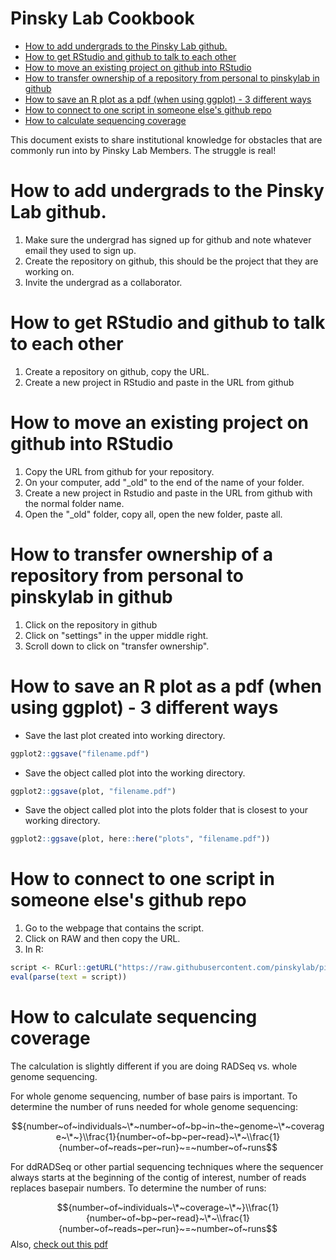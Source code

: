 Pinsky Lab Cookbook
================

-   [How to add undergrads to the Pinsky Lab github.](#how-to-add-undergrads-to-the-pinsky-lab-github.)
-   [How to get RStudio and github to talk to each other](#how-to-get-rstudio-and-github-to-talk-to-each-other)
-   [How to move an existing project on github into RStudio](#how-to-move-an-existing-project-on-github-into-rstudio)
-   [How to transfer ownership of a repository from personal to pinskylab in github](#how-to-transfer-ownership-of-a-repository-from-personal-to-pinskylab-in-github)
-   [How to save an R plot as a pdf (when using ggplot) - 3 different ways](#how-to-save-an-r-plot-as-a-pdf-when-using-ggplot---3-different-ways)
-   [How to connect to one script in someone else's github repo](#how-to-connect-to-one-script-in-someone-elses-github-repo)
-   [How to calculate sequencing coverage](#how-to-calculate-sequencing-coverage)

This document exists to share institutional knowledge for obstacles that are commonly run into by Pinsky Lab Members. The struggle is real!

How to add undergrads to the Pinsky Lab github.
===============================================

1.  Make sure the undergrad has signed up for github and note whatever email they used to sign up.
2.  Create the repository on github, this should be the project that they are working on.
3.  Invite the undergrad as a collaborator.

How to get RStudio and github to talk to each other
===================================================

1.  Create a repository on github, copy the URL.
2.  Create a new project in RStudio and paste in the URL from github

How to move an existing project on github into RStudio
======================================================

1.  Copy the URL from github for your repository.
2.  On your computer, add "\_old" to the end of the name of your folder.
3.  Create a new project in Rstudio and paste in the URL from github with the normal folder name.
4.  Open the "\_old" folder, copy all, open the new folder, paste all.

How to transfer ownership of a repository from personal to pinskylab in github
==============================================================================

1.  Click on the repository in github
2.  Click on "settings" in the upper middle right.
3.  Scroll down to click on "transfer ownership".

How to save an R plot as a pdf (when using ggplot) - 3 different ways
=====================================================================

-   Save the last plot created into working directory.

``` r
ggplot2::ggsave("filename.pdf")
```

-   Save the object called plot into the working directory.

``` r
ggplot2::ggsave(plot, "filename.pdf")
```

-   Save the object called plot into the plots folder that is closest to your working directory.

``` r
ggplot2::ggsave(plot, here::here("plots", "filename.pdf"))
```

How to connect to one script in someone else's github repo
==========================================================

1.  Go to the webpage that contains the script.
2.  Click on RAW and then copy the URL.
3.  In R:

``` r
script <- RCurl::getURL("https://raw.githubusercontent.com/pinskylab/pinskylab_methods/master/genomics/scripts/field_helpers.R", ssl.verifypeer = FALSE)
eval(parse(text = script))
```

How to calculate sequencing coverage
====================================

The calculation is slightly different if you are doing RADSeq vs. whole genome sequencing.

For whole genome sequencing, number of base pairs is important. To determine the number of runs needed for whole genome sequencing:

$${number~of~individuals~\*~number~of~bp~in~the~genome~\*~coverage~\*~}\\frac{1}{number~of~bp~per~read}~\*~\\frac{1}{number~of~reads~per~run}~=~number~of~runs$$

For ddRADSeq or other partial sequencing techniques where the sequencer always starts at the beginning of the contig of interest, number of reads replaces basepair numbers. To determine the number of runs:

$${number~of~individuals~\*~coverage~\*~}\\frac{1}{number~of~bp~per~read}~\*~\\frac{1}{number~of~reads~per~run}~=~number~of~runs$$
 Also, [check out this pdf](https://github.com/pinskylab/pinskylab_methods/blob/master/genomics/coverage_calculation.pdf)
